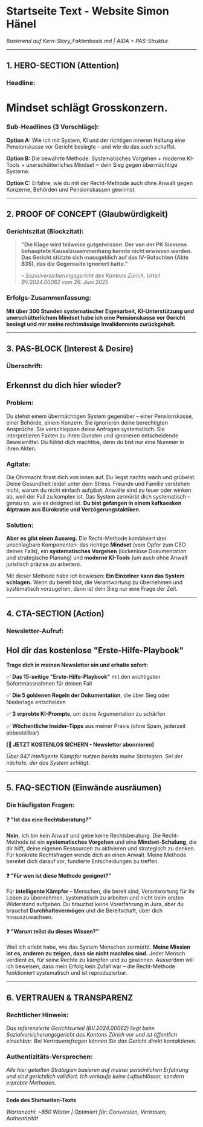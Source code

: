 # Startseite Text - Website Simon Hänel

*Basierend auf Kern-Story_Faktenbasis.md | AIDA + PAS-Struktur*

---

## 1. HERO-SECTION (Attention)

### **Headline:**
# Mindset schlägt Grosskonzern.

### **Sub-Headlines (3 Vorschläge):**

**Option A:** Wie ich mit System, KI und der richtigen inneren Haltung eine Pensionskasse vor Gericht besiegte – und wie du das auch schaffst.

**Option B:** Die bewährte Methode: Systematisches Vorgehen + moderne KI-Tools + unerschütterliches Mindset = dein Sieg gegen übermächtige Systeme.

**Option C:** Erfahre, wie du mit der Recht-Methode auch ohne Anwalt gegen Konzerne, Behörden und Pensionskassen gewinnst.

---

## 2. PROOF OF CONCEPT (Glaubwürdigkeit)

### **Gerichtszitat (Blockzitat):**

> **"Die Klage wird teilweise gutgeheissen. Der von der PK Siemens behauptete Kausalzusammenhang konnte nicht erwiesen werden. Das Gericht stützte sich massgeblich auf das IV-Gutachten (Akte B35), das die Gegenseite ignoriert hatte."**
> 
> *– Sozialversicherungsgericht des Kantons Zürich, Urteil BV.2024.00062 vom 26. Juni 2025*

### **Erfolgs-Zusammenfassung:**
**Mit über 300 Stunden systematischer Eigenarbeit, KI-Unterstützung und unerschütterlichem Mindset habe ich eine Pensionskasse vor Gericht besiegt und mir meine rechtmässige Invalidenrente zurückgeholt.**

---

## 3. PAS-BLOCK (Interest & Desire)

### **Überschrift:** 
## Erkennst du dich hier wieder?

### **Problem:**
Du stehst einem übermächtigen System gegenüber – einer Pensionskasse, einer Behörde, einem Konzern. Sie ignorieren deine berechtigten Ansprüche. Sie verschleppen deine Anfragen systematisch. Sie interpretieren Fakten zu ihren Gunsten und ignorieren entscheidende Beweismittel. Du fühlst dich machtlos, denn du bist nur eine Nummer in ihren Akten.

### **Agitate:**
Die Ohnmacht frisst dich von innen auf. Du liegst nachts wach und grübelst. Deine Gesundheit leidet unter dem Stress. Freunde und Familie verstehen nicht, warum du nicht einfach aufgibst. Anwälte sind zu teuer oder winken ab, weil der Fall zu komplex ist. Das System zermürbt dich systematisch – genau so, wie es designed ist. **Du bist gefangen in einem kafkaesken Alptraum aus Bürokratie und Verzögerungstaktiken.**

### **Solution:**
**Aber es gibt einen Ausweg.** Die Recht-Methode kombiniert drei unschlagbare Komponenten: das richtige **Mindset** (vom Opfer zum CEO deines Falls), ein **systematisches Vorgehen** (lückenlose Dokumentation und strategische Planung) und **moderne KI-Tools** (um auch ohne Anwalt juristisch präzise zu arbeiten). 

Mit dieser Methode habe ich bewiesen: **Ein Einzelner kann das System schlagen.** Wenn du bereit bist, die Verantwortung zu übernehmen und systematisch vorzugehen, dann ist dein Sieg nur eine Frage der Zeit.

---

## 4. CTA-SECTION (Action)

### **Newsletter-Aufruf:**

## Hol dir das kostenlose "Erste-Hilfe-Playbook"

**Trage dich in meinen Newsletter ein und erhalte sofort:**

✅ **Das 15-seitige "Erste-Hilfe-Playbook"** mit den wichtigsten Sofortmassnahmen für deinen Fall

✅ **Die 5 goldenen Regeln der Dokumentation**, die über Sieg oder Niederlage entscheiden

✅ **3 erprobte KI-Prompts**, um deine Argumentation zu schärfen

✅ **Wöchentliche Insider-Tipps** aus meiner Praxis (ohne Spam, jederzeit abbestellbar)

**[📧 JETZT KOSTENLOS SICHERN - Newsletter abonnieren]**

*Über 847 intelligente Kämpfer nutzen bereits meine Strategien. Sei der nächste, der das System schlägt.*

---

## 5. FAQ-SECTION (Einwände ausräumen)

### **Die häufigsten Fragen:**

#### **❓ "Ist das eine Rechtsberatung?"**
**Nein.** Ich bin kein Anwalt und gebe keine Rechtsberatung. Die Recht-Methode ist ein **systematisches Vorgehen** und eine **Mindset-Schulung**, die dir hilft, deine eigenen Ressourcen zu aktivieren und strategisch zu denken. Für konkrete Rechtsfragen wende dich an einen Anwalt. Meine Methode bereitet dich darauf vor, fundierte Entscheidungen zu treffen.

#### **❓ "Für wen ist diese Methode geeignet?"**
Für **intelligente Kämpfer** – Menschen, die bereit sind, Verantwortung für ihr Leben zu übernehmen, systematisch zu arbeiten und nicht beim ersten Widerstand aufgeben. Du brauchst keine Vorerfahrung in Jura, aber du brauchst **Durchhaltevermögen** und die Bereitschaft, über dich hinauszuwachsen.

#### **❓ "Warum teilst du dieses Wissen?"**
Weil ich erlebt habe, wie das System Menschen zermürbt. **Meine Mission ist es, anderen zu zeigen, dass sie nicht machtlos sind.** Jeder Mensch verdient es, für seine Rechte zu kämpfen und zu gewinnen. Ausserdem will ich beweisen, dass mein Erfolg kein Zufall war – die Recht-Methode funktioniert systematisch und ist reproduzierbar.

---

## 6. VERTRAUEN & TRANSPARENZ

### **Rechtlicher Hinweis:**
*Das referenzierte Gerichtsurteil (BV.2024.00062) liegt beim Sozialversicherungsgericht des Kantons Zürich vor und ist öffentlich einsehbar. Bei Vertrauensfragen können Sie das Gericht direkt kontaktieren.*

### **Authentizitäts-Versprechen:**
*Alle hier geteilten Strategien basieren auf meiner persönlichen Erfahrung und sind gerichtlich validiert. Ich verkaufe keine Luftschlösser, sondern erprobte Methoden.*

---

**Ende des Startseiten-Texts**

*Wortanzahl: ~850 Wörter | Optimiert für: Conversion, Vertrauen, Authentizität*
